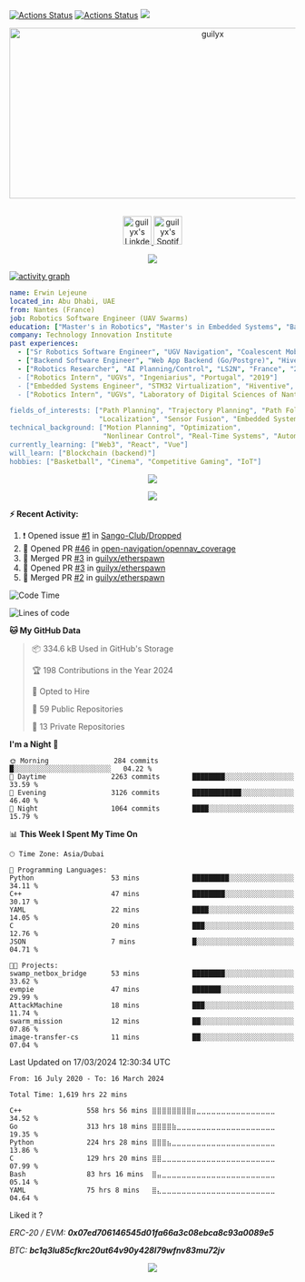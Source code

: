 [![Actions Status](https://github.com/guilyx/guilyx/workflows/wakatime-stats/badge.svg)](https://github.com/guilyx/guilyx/actions)
[![Actions Status](https://github.com/guilyx/guilyx/workflows/update-gh-activity/badge.svg)](https://github.com/guilyx/guilyx/actions)
![](https://visitor-badge.glitch.me/badge?page_id=guilyx.guilyx)

<!-- <p align="center">
<img alt="loficity" width="600px" src="https://github.com/HyunCafe/HyunCafe/raw/main/assests/loficity.gif"</img>
</p> -->

<p align="center">
  <img src="https://socialify.git.ci/guilyx/guilyx/image?font=Source%20Code%20Pro&forks=1&issues=1&language=1&name=1&owner=1&pattern=Plus&pulls=1&stargazers=1&theme=Dark" alt="guilyx" width="700" height="300" />
</p>

<p align="center">
<br/>
<a href="https://www.linkedin.com/in/erwinlejeune-lkn">
  <img alt="guilyx's LinkdeIN" width="50px" src="https://user-images.githubusercontent.com/43545812/144035037-0f415fc7-9f96-4517-a370-ccc6e78a714b.png" />
</a>
<a href="https://open.spotify.com/user/11147618695?si=zZFn6uAGRLyoU02lsG50GA">
  <img alt="guilyx's Spotify" width="50px" src="https://user-images.githubusercontent.com/43545812/144035120-1ad5169b-91c7-4078-bef9-6a82c733f373.png" />
</a>
<br>
</p>

<p align="center">
  <img alig src="https://github-profile-trophy.vercel.app/?username=guilyx&theme=onedark&column=-1" />
</p>

[![activity graph](https://github-readme-activity-graph.vercel.app/graph?username=guilyx&theme=github-dark-dimmed&custom_title=Guilyx%20Activity%20Graph&hide_border=true)](https://github.com/ashutosh00710/github-readme-activity-graph)

```yaml
name: Erwin Lejeune
located_in: Abu Dhabi, UAE
from: Nantes (France)
job: Robotics Software Engineer (UAV Swarms)
education: ["Master's in Robotics", "Master's in Embedded Systems", "Bachelor's in Electronics"]
company: Technology Innovation Institute
past experiences: 
  - ["Sr Robotics Software Engineer", "UGV Navigation", "Coalescent Mobile Robotics", "Denmark", "2021-2022"]
  - ["Backend Software Engineer", "Web App Backend (Go/Postgre)", "Hiventive", "Fully Remote", "2020-2021"]
  - ["Robotics Researcher", "AI Planning/Control", "LS2N", "France", "2019-2021]
  - ["Robotics Intern", "UGVs", "Ingeniarius", "Portugal", "2019"]
  - ["Embedded Systems Engineer", "STM32 Virtualization", "Hiventive", "France", "2018-2019"]
  - ["Robotics Intern", "UGVs", "Laboratory of Digital Sciences of Nantes (LS2N)", "France", "2019"]

fields_of_interests: ["Path Planning", "Trajectory Planning", "Path Following", "Behaviour Planning", 
                      "Localization", "Sensor Fusion", "Embedded Systems"]
technical_background: ["Motion Planning", "Optimization", 
                       "Nonlinear Control", "Real-Time Systems", "Automated Planning"]
currently_learning: ["Web3", "React", "Vue"]
will_learn: ["Blockchain (backend)"]
hobbies: ["Basketball", "Cinema", "Competitive Gaming", "IoT"]
```

<p align="center">
  <img src="https://spotify-github-profile.vercel.app/api/view?uid=11147618695&cover_image=true&theme=novatorem&show_offline=true&background_color=121212&interchange=false&bar_color=53b14f&bar_color_cover=false">
</p>

<p align="center">
  <img src="https://spotify-recently-played-readme.vercel.app/api?user=11147618695&count=5">
</p>


**:zap: Recent Activity:**

<!--START_SECTION:activity-->
1. ❗ Opened issue [#1](https://github.com/Sango-Club/Dropped/issues/1) in [Sango-Club/Dropped](https://github.com/Sango-Club/Dropped)
2. 💪 Opened PR [#46](https://github.com/open-navigation/opennav_coverage/pull/46) in [open-navigation/opennav_coverage](https://github.com/open-navigation/opennav_coverage)
3. 🎉 Merged PR [#3](https://github.com/guilyx/etherspawn/pull/3) in [guilyx/etherspawn](https://github.com/guilyx/etherspawn)
4. 💪 Opened PR [#3](https://github.com/guilyx/etherspawn/pull/3) in [guilyx/etherspawn](https://github.com/guilyx/etherspawn)
5. 🎉 Merged PR [#2](https://github.com/guilyx/etherspawn/pull/2) in [guilyx/etherspawn](https://github.com/guilyx/etherspawn)
<!--END_SECTION:activity-->

<!--START_SECTION:waka-->
![Code Time](http://img.shields.io/badge/Code%20Time-1%2C619%20hrs%2022%20mins-blue)

![Lines of code](https://img.shields.io/badge/From%20Hello%20World%20I%27ve%20Written-74.4%20million%20lines%20of%20code-blue)

**🐱 My GitHub Data** 

> 📦 334.6 kB Used in GitHub's Storage 
 > 
> 🏆 198 Contributions in the Year 2024
 > 
> 💼 Opted to Hire
 > 
> 📜 59 Public Repositories 
 > 
> 🔑 13 Private Repositories 
 > 
**I'm a Night 🦉** 

```text
🌞 Morning                284 commits         █░░░░░░░░░░░░░░░░░░░░░░░░   04.22 % 
🌆 Daytime                2263 commits        ████████░░░░░░░░░░░░░░░░░   33.59 % 
🌃 Evening                3126 commits        ████████████░░░░░░░░░░░░░   46.40 % 
🌙 Night                  1064 commits        ████░░░░░░░░░░░░░░░░░░░░░   15.79 % 
```


📊 **This Week I Spent My Time On** 

```text
🕑︎ Time Zone: Asia/Dubai

💬 Programming Languages: 
Python                   53 mins             █████████░░░░░░░░░░░░░░░░   34.11 % 
C++                      47 mins             ████████░░░░░░░░░░░░░░░░░   30.17 % 
YAML                     22 mins             ████░░░░░░░░░░░░░░░░░░░░░   14.05 % 
C                        20 mins             ███░░░░░░░░░░░░░░░░░░░░░░   12.76 % 
JSON                     7 mins              █░░░░░░░░░░░░░░░░░░░░░░░░   04.71 % 

🐱‍💻 Projects: 
swamp_netbox_bridge      53 mins             ████████░░░░░░░░░░░░░░░░░   33.62 % 
evmpie                   47 mins             ███████░░░░░░░░░░░░░░░░░░   29.99 % 
AttackMachine            18 mins             ███░░░░░░░░░░░░░░░░░░░░░░   11.74 % 
swarm_mission            12 mins             ██░░░░░░░░░░░░░░░░░░░░░░░   07.86 % 
image-transfer-cs        11 mins             ██░░░░░░░░░░░░░░░░░░░░░░░   07.04 % 
```


 Last Updated on 17/03/2024 12:30:34 UTC
<!--END_SECTION:waka-->

<!--START_SECTION:waka-simple-->

```text
From: 16 July 2020 - To: 16 March 2024

Total Time: 1,619 hrs 22 mins

C++                558 hrs 56 mins ⣿⣿⣿⣿⣿⣿⣿⣿⣶⣀⣀⣀⣀⣀⣀⣀⣀⣀⣀⣀⣀⣀⣀⣀⣀   34.52 %
Go                 313 hrs 18 mins ⣿⣿⣿⣿⣷⣀⣀⣀⣀⣀⣀⣀⣀⣀⣀⣀⣀⣀⣀⣀⣀⣀⣀⣀⣀   19.35 %
Python             224 hrs 28 mins ⣿⣿⣿⣦⣀⣀⣀⣀⣀⣀⣀⣀⣀⣀⣀⣀⣀⣀⣀⣀⣀⣀⣀⣀⣀   13.86 %
C                  129 hrs 20 mins ⣿⣿⣀⣀⣀⣀⣀⣀⣀⣀⣀⣀⣀⣀⣀⣀⣀⣀⣀⣀⣀⣀⣀⣀⣀   07.99 %
Bash               83 hrs 16 mins  ⣿⣤⣀⣀⣀⣀⣀⣀⣀⣀⣀⣀⣀⣀⣀⣀⣀⣀⣀⣀⣀⣀⣀⣀⣀   05.14 %
YAML               75 hrs 8 mins   ⣿⣄⣀⣀⣀⣀⣀⣀⣀⣀⣀⣀⣀⣀⣀⣀⣀⣀⣀⣀⣀⣀⣀⣀⣀   04.64 %
```

<!--END_SECTION:waka-simple-->

Liked it ?

*ERC-20 / EVM: **0x07ed706146545d01fa66a3c08ebca8c93a0089e5***

*BTC: **bc1q3lu85cfkrc20ut64v90y428l79wfnv83mu72jv***

<p align="center">
  <img src="https://capsule-render.vercel.app/api?type=waving&color=gradient&height=60&section=footer"/>
</p>
